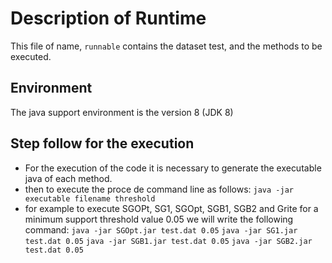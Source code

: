 # Description of Runtime
This file of name, `runnable` contains the dataset test, and the methods to be executed.
## Environment
The java support environment is the version 8 (JDK 8)
## Step follow for the execution
- For the execution of the code it is necessary to generate the executable java of each method.
- then to execute the proce de command line as follows:
``java -jar executable filename threshold``
- for example to execute SGOPt, SG1, SGOpt, SGB1, SGB2 and Grite for a minimum support threshold value 0.05 we will write the following command:
``java -jar SGOpt.jar test.dat 0.05``
``java -jar SG1.jar test.dat 0.05``
``java -jar SGB1.jar test.dat 0.05``
``java -jar SGB2.jar test.dat 0.05``
